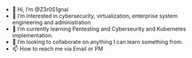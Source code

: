 - 👋 Hi, I’m @Z3r0S1gnal
- 👀 I’m interested in cybersecurity, virtualization, enterprise system engineering and administration 
- 🌱 I’m currently learning Pentesting and Cyberseurity and Kubernetes implementation.
- 💞️ I’m looking to collaborate on anything I can learn something from.
- 📫 How to reach me via Email or PM

<!---
Z3r0S1gnal/Z3r0S1gnal is a ✨ special ✨ repository because its `README.md` (this file) appears on your GitHub profile.
You can click the Preview link to take a look at your changes.
--->
